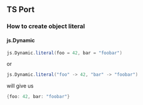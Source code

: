 ## TS Port

### How to create object literal

#### js.Dynamic

```scala
js.Dynamic.literal(foo = 42, bar = "foobar")
```

or

```scala
js.Dynamic.literal("foo" -> 42, "bar" -> "foobar")
```

will give us

```scala
{foo: 42, bar: "foobar"}
```
